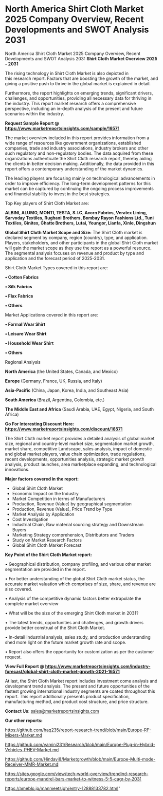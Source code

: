 # North America Shirt Cloth Market 2025 Company Overview, Recent Developments and SWOT Analysis 2031
 North America Shirt Cloth Market 2025 Company Overview, Recent Developments and SWOT Analysis 2031
<Strong> Shirt Cloth Market Overview 2025 - 2031</strong>

The rising technology in Shirt Cloth Market is also depicted in this research report. Factors that are boosting the growth of the market, and giving a positive push to thrive in the global market is explained in detail.

Furthermore, the report highlights on emerging trends, significant drivers, challenges, and opportunities, providing all necessary data for thriving in the industry. This report market research offers a comprehensive perspective, including an in-depth analysis of the present and future scenarios within the industry.

<strong>Request Sample Report @ <a href=https://www.marketreportsinsights.com/sample/16571>https://www.marketreportsinsights.com/sample/16571</a></strong>

The market overview included in this report provides information from a wide range of resources like government organizations, established companies, trade and industry associations, industry brokers and other such regulatory and non-regulatory bodies. The data acquired from these organizations authenticate the Shirt Cloth research report, thereby aiding the clients in better decision making. Additionally, the data provided in this report offers a contemporary understanding of the market dynamics.

The leading players are focusing mainly on technological advancements in order to improve efficiency. The long-term development patterns for this market can be captured by continuing the ongoing process improvements and financial stability to invest in the best strategies.

Top Key players of Shirt Cloth Market are:

<strong>ALBINI, ALUMO, MONTI, TESTA, S.I.C, Acorn Fabrics, Veratex Lining, Sarvoday Textiles, Rughani Brothers, Bombay Rayon Fashions Ltd., Tuni Textiles, Ginitex, Ghatte Brothers, Lutai, Youngor, Lianfa, Xinle, Dingshun</strong>

<strong><b>Global Shirt Cloth Market Scope and Size:</b></strong>
The Shirt Cloth market is declared segment by company, region (country), type, and application. Players, stakeholders, and other participants in the global Shirt Cloth market will gain the market scope as they use the report as a powerful resource. The segmental analysis focuses on revenue and product by type and application and the forecast period of 2025-2031.

Shirt Cloth Market Types covered in this report are:

<strong>• Cotton Fabrics

• Silk Fabrics

• Flax Fabrics

• Others</strong>

Market Applications covered in this report are:

<strong>• Formal Wear Shirt

• Leisure Wear Shirt

• Household Wear Shirt

• Others</strong> 

Regional Analysis

<strong>North America</strong> (the United States, Canada, and Mexico)

<strong>Europe</strong> (Germany, France, UK, Russia, and Italy)

<strong>Asia-Pacific</strong> (China, Japan, Korea, India, and Southeast Asia)

<strong>South America</strong> (Brazil, Argentina, Colombia, etc.)

<strong>The Middle East and Africa</strong> (Saudi Arabia, UAE, Egypt, Nigeria, and South Africa)

<strong>Go For Interesting Discount Here: <a href=https://www.marketreportsinsights.com/discount/16571>https://www.marketreportsinsights.com/discount/16571</a></strong>

The Shirt Cloth market report provides a detailed analysis of global market size, regional and country-level market size, segmentation market growth, market share, competitive Landscape, sales analysis, impact of domestic and global market players, value chain optimization, trade regulations, recent developments, opportunities analysis, strategic market growth analysis, product launches, area marketplace expanding, and technological innovations.

<strong><b>Major factors covered in the report:</b></strong>
<ul>
  <li>Global Shirt Cloth Market </li>
  <li>Economic Impact on the Industry</li>
  <li>Market Competition in terms of Manufacturers</li>
  <li>Production, Revenue (Value) by geographical segmentation</li>
  <li>Production, Revenue (Value), Price Trend by Type</li>
  <li>Market Analysis by Application</li>
  <li>Cost Investigation</li>
  <li>Industrial Chain, Raw material sourcing strategy and Downstream Buyers</li>
  <li>Marketing Strategy comprehension, Distributors and Traders</li>
  <li>Study on Market Research Factors</li>
  <li>Global Shirt Cloth Market Forecast</li>
</ul>

<strong><b>Key Point of the Shirt Cloth Market report:</b></strong>

• Geographical distribution, company profiling, and various other market segmentation are provided in the report.

• For better understanding of the global Shirt Cloth market status, the accurate market valuation which comprises of size, share, and revenue are also covered.

• Analysis of the competitive dynamic factors better extrapolate the complete market overview

• What will be the size of the emerging Shirt Cloth market in 2031?

• The latest trends, opportunities and challenges, and growth drivers provide better construal of the Shirt Cloth Market.

• In-detail industrial analysis, sales study, and production understanding shed more light on the future market growth rate and scope.

• Report also offers the opportunity for customization as per the customer request.

<strong><b>View Full Report @ <a href=https://www.marketreportsinsights.com/industry-forecast/global-shirt-cloth-market-growth-2021-16571>https://www.marketreportsinsights.com/industry-forecast/global-shirt-cloth-market-growth-2021-16571</a></b></strong>


At last, the Shirt Cloth Market report includes investment come analysis and development trend analysis. The present and future opportunities of the fastest growing international industry segments are coated throughout this report. This report additionally presents product specification, manufacturing method, and product cost structure, and price structure.

<strong>Contact Us:</strong>
sales@marketreportsinsights.com

<strong>Our other reports:</strong>

<a href=https://github.com/haq235/report-research-trend/blob/main/Europe-RF-Mixers-Market.md>https://github.com/haq235/report-research-trend/blob/main/Europe-RF-Mixers-Market.md</a>

<a href=https://github.com/yamini231/Research/blob/main/Europe-Plug-in-Hybrid-Vehicles-PHEV-Market.md>https://github.com/yamini231/Research/blob/main/Europe-Plug-in-Hybrid-Vehicles-PHEV-Market.md</a>

<a href=https://github.com/Hindavi8/Marketgrowth/blob/main/Europe-Multi-mode-Receiver-MMR-Market.md>https://github.com/Hindavi8/Marketgrowth/blob/main/Europe-Multi-mode-Receiver-MMR-Market.md</a>

<a href=https://sites.google.com/view/tech-world-overview/trendind-research-reports/europe-mandrel-bars-market-to-witness-5-5-cagr-by-2031>https://sites.google.com/view/tech-world-overview/trendind-research-reports/europe-mandrel-bars-market-to-witness-5-5-cagr-by-2031</a>

<a href=https://ameblo.jp/manmeetsigh/entry-12888133782.html>https://ameblo.jp/manmeetsigh/entry-12888133782.html</a>"
